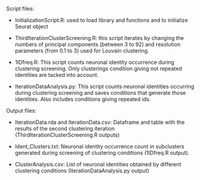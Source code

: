 Script files:

- InitializationScript.R: used to load library and functions and to initialize Seurat object

- ThirdIterationClusterScreening.R: this script iterates by changing the numbers of principal components  (between 3 to 92)  and resolution parameters (from 0.1 to 3) used for Louvain clustering.

- 1IDfreq.R: This script counts neuronal identity occurrence during clustering screening. Only clusterings condition giving not repeated identities are tacked into account.

- IterationDataAnalysis.py: This script counts neuronal identities occurring during clustering screening and saves conditions that generate those identities. Also includes conditions giving repeated ids.

Output files:

- IterationData.rda and IterationData.csv: Dataframe and table with the results of the second clustering iteration (ThirdIterationClusterScreening.R outputs)

- Ident_Clusters.txt: Neuronal identity occurrence count in subclusters generated during screening of clustering conditions (1IDfreq.R output). 

- ClusterAnalysis.csv: List of neuronal identities obtained by different clustering conditions (IterationDataAnalysis.py output)
